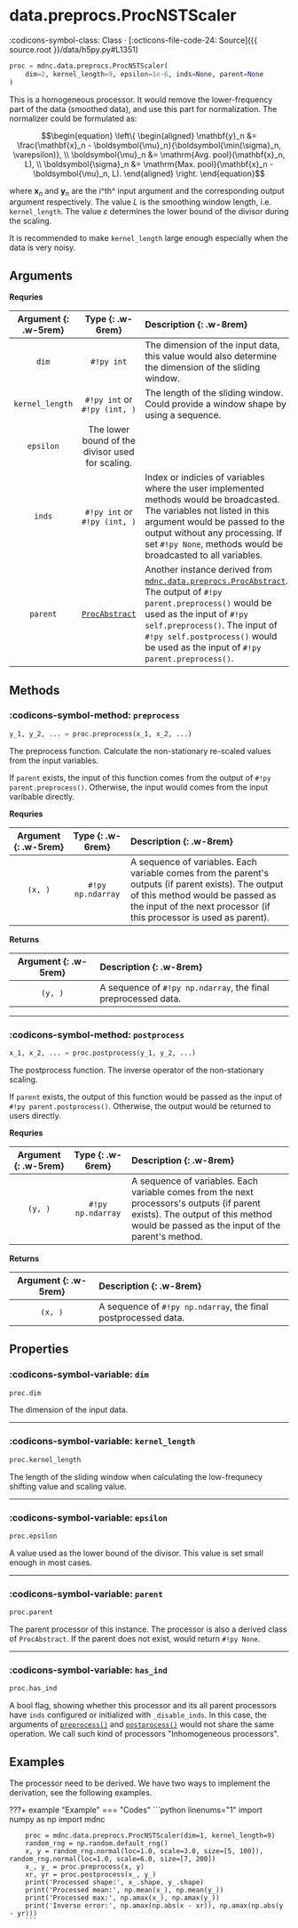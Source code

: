# data.preprocs.ProcNSTScaler

:codicons-symbol-class: Class · [:octicons-file-code-24: Source]({{ source.root }}/data/h5py.py#L1351)

```python
proc = mdnc.data.preprocs.ProcNSTScaler(
    dim=2, kernel_length=9, epsilon=1e-6, inds=None, parent=None
)
```

This is a homogeneous processor. It would remove the lower-frequency part of the data (smoothed data), and use this part for normalization. The normalizer could be formulated as:

```math
\begin{equation}
\left\{
    \begin{aligned}
        \mathbf{y}_n &= \frac{\mathbf{x}_n - \boldsymbol{\mu}_n}{\boldsymbol{\min(\sigma}_n, \varepsilon)}, \\
        \boldsymbol{\mu}_n &= \mathrm{Avg. pool}(\mathbf{x}_n, L), \\
        \boldsymbol{\sigma}_n &= \mathrm{Max. pool}(\mathbf{x}_n - \boldsymbol{\mu}_n, L).
    \end{aligned}
\right.
\end{equation}
```

where $\mathbf{x}_n$ and $\mathbf{y}_n$ are the i^th^ input argument and the corresponding output argument respectively. The value $L$ is the smoothing window length, i.e. `kernel_length`. The value $\varepsilon$ determines the lower bound of the divisor during the scaling.

It is recommended to make `kernel_length` large enough especially when the data is very noisy.

## Arguments

**Requries**

| Argument {: .w-5rem} | Type {: .w-6rem} | Description {: .w-8rem} |
| :------: | :-----: | :---------- |
| `dim` | `#!py int` | The dimension of the input data, this value would also determine the dimension of the sliding window. |
| `kernel_length` | `#!py int` or<br>`#!py (int, )` | The length of the sliding window. Could provide a window shape by using a sequence. |
| `epsilon` | The lower bound of the divisor used for scaling. |
| `inds` | `#!py int` or<br>`#!py (int, )` | Index or indicies of variables where the user implemented methods would be broadcasted. The variables not listed in this argument would be passed to the output without any processing. If set `#!py None`, methods would be broadcasted to all variables. |
| `parent` | [`ProcAbstract`](../ProcAbstract) | Another instance derived from [`mdnc.data.preprocs.ProcAbstract`](../ProcAbstract). The output of `#!py parent.preprocess()` would be used as the input of `#!py self.preprocess()`. The input of `#!py self.postprocess()` would be used as the input of `#!py parent.preprocess()`. |

## Methods

### :codicons-symbol-method: `preprocess`

```python
y_1, y_2, ... = proc.preprocess(x_1, x_2, ...)
```

The preprocess function. Calculate the non-stationary re-scaled values from the input variables.

If `parent` exists, the input of this function comes from the output of `#!py parent.preprocess()`. Otherwise, the input would comes from the input varibable directly.

**Requries**

| Argument {: .w-5rem} | Type {: .w-6rem} | Description {: .w-8rem} |
| :------: | :-----: | :---------- |
| `(x, )` | `#!py np.ndarray` | A sequence of variables. Each variable comes from the parent's outputs (if parent exists). The output of this method would be passed as the input of the next processor (if this processor is used as parent). |

**Returns**

| Argument {: .w-5rem} | Description {: .w-8rem} |
| :------: | :---------- |
| `(y, )` | A sequence of `#!py np.ndarray`, the final preprocessed data. |

-----

### :codicons-symbol-method: `postprocess`

```python
x_1, x_2, ... = proc.postprocess(y_1, y_2, ...)
```

The postprocess function. The inverse operator of the non-stationary scaling.

If `parent` exists, the output of this function would be passed as the input of `#!py parent.postprocess()`. Otherwise, the output would be returned to users directly.

**Requries**

| Argument {: .w-5rem} | Type {: .w-6rem} | Description {: .w-8rem} |
| :------: | :-----: | :---------- |
| `(y, )` | `#!py np.ndarray` | A sequence of variables. Each variable comes from the next processors's outputs (if parent exists). The output of this method would be passed as the input of the parent's method. |

**Returns**

| Argument {: .w-5rem} | Description {: .w-8rem} |
| :------: | :---------- |
| `(x, )` | A sequence of `#!py np.ndarray`, the final postprocessed data. |

## Properties

### :codicons-symbol-variable: `dim`

```python
proc.dim
```

The dimension of the input data.

-----

### :codicons-symbol-variable: `kernel_length`

```python
proc.kernel_length
```

The length of the sliding window when calculating the low-frequnecy shifting value and scaling value.

-----

### :codicons-symbol-variable: `epsilon`

```python
proc.epsilon
```

A value used as the lower bound of the divisor. This value is set small enough in most cases.

-----

### :codicons-symbol-variable: `parent`

```python
proc.parent
```

The parent processor of this instance. The processor is also a derived class of `ProcAbstract`. If the parent does not exist, would return `#!py None`.

-----

### :codicons-symbol-variable: `has_ind`

```python
proc.has_ind
```

A bool flag, showing whether this processor and its all parent processors have `inds` configured or initialized with `_disable_inds`. In this case, the arguments of [`preprocess()`](#preprocess) and [`postprocess()`](#postprocess) would not share the same operation. We call such kind of processors "Inhomogeneous processors".

## Examples

The processor need to be derived. We have two ways to implement the derivation, see the following examples.

???+ example "Example"
    === "Codes"
        ```python linenums="1"
        import numpy as np
        import mdnc

        proc = mdnc.data.preprocs.ProcNSTScaler(dim=1, kernel_length=9)
        random_rng = np.random.default_rng()
        x, y = random_rng.normal(loc=1.0, scale=3.0, size=[5, 100]), random_rng.normal(loc=1.0, scale=6.0, size=[7, 200])
        x_, y_ = proc.preprocess(x, y)
        xr, yr = proc.postprocess(x_, y_)
        print('Processed shape:', x_.shape, y_.shape)
        print('Processed mean:', np.mean(x_), np.mean(y_))
        print('Processed max:', np.amax(x_), np.amax(y_))
        print('Inverse error:', np.amax(np.abs(x - xr)), np.amax(np.abs(y - yr)))
        ```
